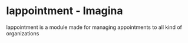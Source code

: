 # Iappointment - Imagina 
Iappointment is a module made for managing appointments to all kind of organizations
